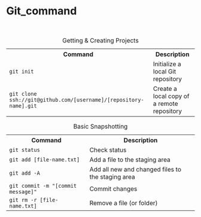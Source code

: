 # Git_command
<br>


<table>
    <caption>Getting & Creating Projects</caption>
    <tr>
        <th>Command</th>
        <th>Description</th>
    </tr>
    <tr>
        <td><code>git init</code></td>
        <td>Initialize a local Git repository</td>
    </tr>
    <tr>
        <td><code>git clone ssh://git@github.com/[username]/[repository-name].git</code></td>
        <td>Create a local copy of a remote repository</td>
    </tr>
</table>

<table>
    <caption>Basic Snapshotting</caption>
    <tr>
        <th>Command</th>
        <th>Description</th>
    </tr>
    <tr>
        <td><code>git status</code></td>
        <td>Check status</td>
    </tr>
    <tr>
        <td><code>git add [file-name.txt]</code></td>
        <td>Add a file to the staging area</td>
    </tr>
    <tr>
        <td><code>git add -A</code></td>
        <td>Add all new and changed files to the staging area</td>
    </tr>
    <tr>
        <td><code>git commit -m "[commit message]"</code></td>
        <td>Commit changes</td>
    </tr>
    <tr>
        <td><code>git rm -r [file-name.txt]</code></td>
        <td>Remove a file (or folder)</td>
    </tr>
</table>